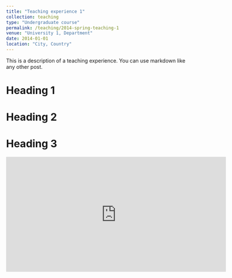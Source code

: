 ```yaml
---
title: "Teaching experience 1"
collection: teaching
type: "Undergraduate course"
permalink: /teaching/2014-spring-teaching-1
venue: "University 1, Department"
date: 2014-01-01
location: "City, Country"
---
```


This is a description of a teaching experience. You can use markdown like any other post.

Heading 1
======

Heading 2
======

Heading 3
======

<iframe width="600" height="315" src="https://www.youtube.com/watch?v=hry1Dp9Lasg" frameborder="0" allowfullscreen></iframe>
